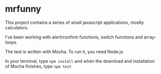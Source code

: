# **mrfunny**

This project contains a series of small javascript applications, mostly calculators.

I've been working with alert/confirm functions, switch functions and array-loops.

The test is written with Mocha. To run it, you need Node.js.

In your terminal, type `npm install` and when the download and installation of Mocha finishes, type `npm test`